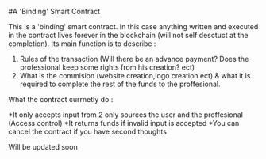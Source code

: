 #A 'Binding' Smart Contract

This is a 'binding' smart contract. In this case anything written and executed in the contract lives forever in the blockchain (will not self desctuct at the completion). Its main function is to describe :

1. Rules of the transaction (Will there be an advance payment? Does the professional keep some rights from his creation? ect)
2. What is the commision (website creation,logo creation ect) & what it is required to complete the rest of the funds to the proffesional.

What the contract currnetly do :

*It only accepts input from 2 only sources the user and the proffesional (Access control)
*It returns funds if invalid input is accepted
*You can cancel the contract if you have second thoughts


Will be updated soon
